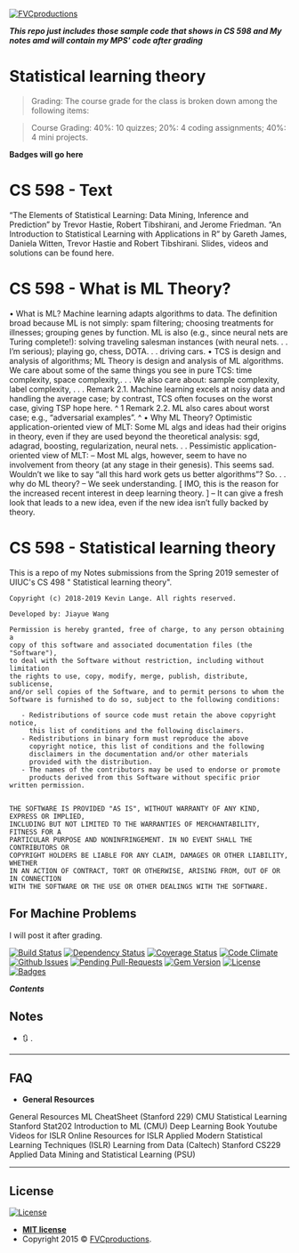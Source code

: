 <a href="http://fvcproductions.com"><img src="https://avatars1.githubusercontent.com/u/4284691?v=3&s=200" title="FVCproductions" alt="FVCproductions"></a>

<!-- [![FVCproductions](https://avatars1.githubusercontent.com/u/4284691?v=3&s=200)](http://fvcproductions.com) -->

***This repo just includes those sample code that shows in CS 598 and My notes amd will contain my MPS' code after grading***

# Statistical learning theory


> Grading: The course grade for the class is broken down among the following items:

> Course Grading:
40%: 10 quizzes;
20%: 4 coding assignments;
40%: 4 mini projects.


**Badges will go here**

# CS  598 - Text

“The Elements of Statistical Learning: Data Mining, Inference and Prediction” by Trevor Hastie, Robert Tibshirani, and Jerome Friedman.
“An Introduction to Statistical Learning with Applications in R” by Gareth James, Daniela Witten, Trevor Hastie and Robert Tibshirani. Slides, videos and solutions can be found here.

# CS  598 - What is ML Theory?
• What is ML?
Machine learning adapts algorithms to data.
The definition broad because ML is not simply:
spam filtering; choosing treatments for illnesses; grouping genes by function.
ML is also (e.g., since neural nets are Turing complete!):
solving traveling salesman instances (with neural nets. . . I’m serious); playing go, chess,
DOTA. . . driving cars.
• TCS is design and analysis of algorithms; ML Theory is design and analysis of ML algorithms.
We care about some of the same things you see in pure TCS: time complexity, space complexity,. . .
We also care about: sample complexity, label complexity, . . .
Remark 2.1. Machine learning excels at noisy data and handling the average case; by contrast, TCS often
focuses on the worst case, giving TSP hope here. ^
1
Remark 2.2. ML also cares about worst case; e.g., “adversarial examples”. ^
• Why ML Theory?
Optimistic application-oriented view of MLT:
Some ML algs and ideas had their origins in theory, even if they are used beyond the
theoretical analysis: sgd, adagrad, boosting, regularization, neural nets. . .
Pessimistic application-oriented view of MLT:
– Most ML algs, however, seem to have no involvement from theory (at any stage in their genesis).
This seems sad. Wouldn’t we like to say “all this hard work gets us better algorithms”? So. . . why do
ML theory?
– We seek understanding. [ IMO, this is the reason for the increased recent interest in deep learning
theory. ]
– It can give a fresh look that leads to a new idea, even if the new idea isn’t fully backed by theory.

# CS  598 - Statistical learning theory

This is a repo of my Notes submissions from the Spring 2019 semester of UIUC's CS 498 " Statistical learning theory".
    
    Copyright (c) 2018-2019 Kevin Lange. All rights reserved.
    
    Developed by: Jiayue Wang
    
    Permission is hereby granted, free of charge, to any person obtaining a 
    copy of this software and associated documentation files (the "Software"), 
    to deal with the Software without restriction, including without limitation 
    the rights to use, copy, modify, merge, publish, distribute, sublicense, 
    and/or sell copies of the Software, and to permit persons to whom the 
    Software is furnished to do so, subject to the following conditions:
    
       - Redistributions of source code must retain the above copyright notice, 
         this list of conditions and the following disclaimers.
       - Redistributions in binary form must reproduce the above 
         copyright notice, this list of conditions and the following 
         disclaimers in the documentation and/or other materials 
         provided with the distribution.
       - The names of the contributors may be used to endorse or promote
         products derived from this Software without specific prior written permission.
    
    
    THE SOFTWARE IS PROVIDED "AS IS", WITHOUT WARRANTY OF ANY KIND, EXPRESS OR IMPLIED,
    INCLUDING BUT NOT LIMITED TO THE WARRANTIES OF MERCHANTABILITY, FITNESS FOR A
    PARTICULAR PURPOSE AND NONINFRINGEMENT. IN NO EVENT SHALL THE CONTRIBUTORS OR
    COPYRIGHT HOLDERS BE LIABLE FOR ANY CLAIM, DAMAGES OR OTHER LIABILITY, WHETHER
    IN AN ACTION OF CONTRACT, TORT OR OTHERWISE, ARISING FROM, OUT OF OR IN CONNECTION
    WITH THE SOFTWARE OR THE USE OR OTHER DEALINGS WITH THE SOFTWARE.
    
## For Machine Problems

I will post it after grading.

[![Build Status](http://img.shields.io/travis/badges/badgerbadgerbadger.svg?style=flat-square)](https://travis-ci.org/badges/badgerbadgerbadger) [![Dependency Status](http://img.shields.io/gemnasium/badges/badgerbadgerbadger.svg?style=flat-square)](https://gemnasium.com/badges/badgerbadgerbadger) [![Coverage Status](http://img.shields.io/coveralls/badges/badgerbadgerbadger.svg?style=flat-square)](https://coveralls.io/r/badges/badgerbadgerbadger) [![Code Climate](http://img.shields.io/codeclimate/github/badges/badgerbadgerbadger.svg?style=flat-square)](https://codeclimate.com/github/badges/badgerbadgerbadger) [![Github Issues](http://githubbadges.herokuapp.com/badges/badgerbadgerbadger/issues.svg?style=flat-square)](https://github.com/badges/badgerbadgerbadger/issues) [![Pending Pull-Requests](http://githubbadges.herokuapp.com/badges/badgerbadgerbadger/pulls.svg?style=flat-square)](https://github.com/badges/badgerbadgerbadger/pulls) [![Gem Version](http://img.shields.io/gem/v/badgerbadgerbadger.svg?style=flat-square)](https://rubygems.org/gems/badgerbadgerbadger) [![License](http://img.shields.io/:license-mit-blue.svg?style=flat-square)](http://badges.mit-license.org) [![Badges](http://img.shields.io/:badges-9/9-ff6799.svg?style=flat-square)](https://github.com/badges/badgerbadgerbadger)


***Contents***

## Notes



- 🔃 .

---


## FAQ

- **General Resources**

General Resources
ML CheatSheet (Stanford 229)
CMU Statistical Learning
Stanford Stat202
Introduction to ML (CMU)
Deep Learning Book
Youtube Videos for ISLR
Online Resources for ISLR
Applied Modern Statistical Learning Techniques (ISLR)
Learning from Data (Caltech)
Stanford CS229
Applied Data Mining and Statistical Learning (PSU)



---

## License

[![License](http://img.shields.io/:license-mit-blue.svg?style=flat-square)](http://badges.mit-license.org)

- **[MIT license](http://opensource.org/licenses/mit-license.php)**
- Copyright 2015 © <a href="http://fvcproductions.com" target="_blank">FVCproductions</a>.

